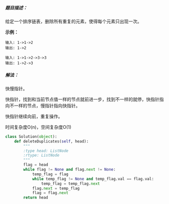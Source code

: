 ##### 题目描述：

给定一个排序链表，删除所有重复的元素，使得每个元素只出现一次。

**示例：**

```
输入: 1->1->2
输出: 1->2

输入: 1->1->2->3->3
输出: 1->2->3
```


##### 解法：
快慢指针。

快指针，找到和当前节点值一样的节点就前进一步，找到不一样的就停，快指针指向不一样的节点，慢指针指向快指针。

快指针继续向前，重复操作。

时间复杂度O(n)，空间复杂度O(1)

```python
class Solution(object):
    def deleteDuplicates(self, head):
        """
        :type head: ListNode
        :rtype: ListNode
        """
        flag = head
        while flag != None and flag.next != None:
            temp_flag = flag
            while temp_flag != None and temp_flag.val == flag.val:
                temp_flag = temp_flag.next
            flag.next = temp_flag
            flag = flag.next
        return head
```







